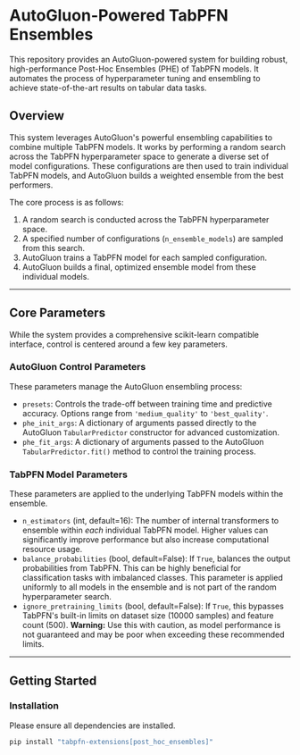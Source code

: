 # AutoGluon-Powered TabPFN Ensembles

This repository provides an AutoGluon-powered system for building robust, high-performance Post-Hoc Ensembles (PHE) of TabPFN models. It automates the process of hyperparameter tuning and ensembling to achieve state-of-the-art results on tabular data tasks.


## Overview

This system leverages AutoGluon's powerful ensembling capabilities to combine multiple TabPFN models. It works by performing a random search across the TabPFN hyperparameter space to generate a diverse set of model configurations. These configurations are then used to train individual TabPFN models, and AutoGluon builds a weighted ensemble from the best performers.

The core process is as follows:
1.  A random search is conducted across the TabPFN hyperparameter space.
2.  A specified number of configurations (`n_ensemble_models`) are sampled from this search.
3.  AutoGluon trains a TabPFN model for each sampled configuration.
4.  AutoGluon builds a final, optimized ensemble model from these individual models.

---

## Core Parameters

While the system provides a comprehensive scikit-learn compatible interface, control is centered around a few key parameters.

### AutoGluon Control Parameters

These parameters manage the AutoGluon ensembling process:

* `presets`: Controls the trade-off between training time and predictive accuracy. Options range from `'medium_quality'` to `'best_quality'`.
* `phe_init_args`: A dictionary of arguments passed directly to the AutoGluon `TabularPredictor` constructor for advanced customization.
* `phe_fit_args`: A dictionary of arguments passed to the AutoGluon `TabularPredictor.fit()` method to control the training process.

### TabPFN Model Parameters

These parameters are applied to the underlying TabPFN models within the ensemble.

* `n_estimators` (int, default=16): The number of internal transformers to ensemble within *each* individual TabPFN model. Higher values can significantly improve performance but also increase computational resource usage.
* `balance_probabilities` (bool, default=False): If `True`, balances the output probabilities from TabPFN. This can be highly beneficial for classification tasks with imbalanced classes. This parameter is applied uniformly to all models in the ensemble and is not part of the random hyperparameter search.
* `ignore_pretraining_limits` (bool, default=False): If `True`, this bypasses TabPFN's built-in limits on dataset size (10000 samples) and feature count (500). **Warning:** Use this with caution, as model performance is not guaranteed and may be poor when exceeding these recommended limits.


---

## Getting Started

### Installation

Please ensure all dependencies are installed.

```bash
pip install "tabpfn-extensions[post_hoc_ensembles]"
